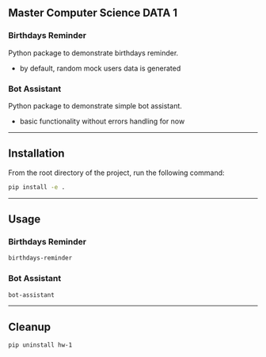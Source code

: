 ## Master Computer Science DATA 1

### Birthdays Reminder

Python package to demonstrate birthdays reminder.
* by default, random mock users data is generated 


### Bot Assistant

Python package to demonstrate simple bot assistant.
* basic functionality without errors handling for now
---

## Installation

From the root directory of the project, run the following command:

```bash
pip install -e .
```
---

## Usage

### Birthdays Reminder

```bash
birthdays-reminder
```

### Bot Assistant

```bash
bot-assistant
```
---

## Cleanup

```bash
pip uninstall hw-1
```

